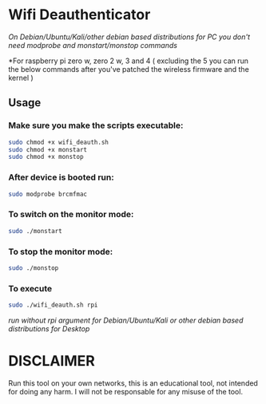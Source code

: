 # Wifi Deauthenticator

*On Debian/Ubuntu/Kali/other debian based distributions for PC you don't need modprobe and monstart/monstop commands*

*For raspberry pi zero w, zero 2 w, 3 and 4 ( excluding the 5 you can run the below commands after you've patched the wireless firmware and the kernel )

## Usage

### Make sure you make the scripts executable:

```bash
sudo chmod +x wifi_deauth.sh
sudo chmod +x monstart
sudo chmod +x monstop
```

### After device is booted run:

```bash 
sudo modprobe brcmfmac
```

### To switch on the monitor mode:

```bash
sudo ./monstart
```

### To stop the monitor mode:

```bash
sudo ./monstop
```

### To execute

```bash
sudo ./wifi_deauth.sh rpi
```
*run without rpi argument for Debian/Ubuntu/Kali or other debian based distributions for Desktop*

# DISCLAIMER

Run this tool on your own networks, this is an educational tool, not intended for doing any harm. I will not be responsable for any misuse of the tool.
